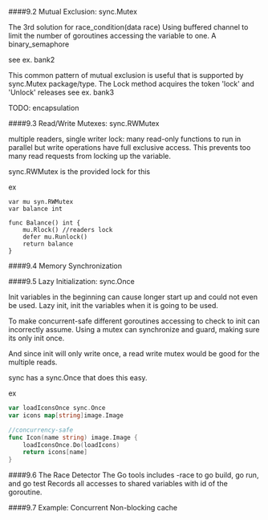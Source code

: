 ####9.2 Mutual Exclusion: sync.Mutex

The 3rd solution for race_condition(data race)
Using buffered channel to limit the number of goroutines accessing the variable to one. 
A binary_semaphore

see ex. bank2

This common pattern of mutual exclusion is useful that is supported by sync.Mutex package/type. 
The Lock method acquires the token 'lock' and 'Unlock' releases
see ex. bank3

TODO: encapsulation

####9.3 Read/Write Mutexes: sync.RWMutex

multiple readers, single writer lock:
many read-only functions to run in parallel but write operations
have full exclusive access. This prevents too many read requests 
from locking up the variable.

sync.RWMutex is the provided lock for this

ex 
```
var mu syn.RWMutex
var balance int

func Balance() int {
    mu.Rlock() //readers lock
    defer mu.Runlock()
    return balance
}
```


####9.4 Memory Synchronization

####9.5 Lazy Initialization: sync.Once

Init variables in the beginning can cause longer start up 
and could not even be used. Lazy init, init the variables when 
it is going to be used.

To make concurrent-safe different goroutines accessing 
to check to init can incorrectly assume. Using a mutex can
synchronize and guard, making sure its only init once.

And since init will only write once, a read write mutex would be 
good for the multiple reads.

sync has a sync.Once that does this easy.

ex
```go
var loadIconsOnce sync.Once
var icons map[string]image.Image

//concurrency-safe
func Icon(name string) image.Image {
    loadIconsOnce.Do(loadIcons)
    return icons[name]
}
```

####9.6 The Race Detector
The Go tools includes -race to go build, go run, and go test
Records all accesses to shared variables with id of the goroutine.

####9.7 Example: Concurrent Non-blocking cache

